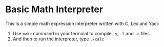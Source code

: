 Basic Math Interpreter
=============

This is a simple math expression interpreter written with C, Lex and Yacc 

1. Use ``` make ``` command in your terminal to compile ```.y```, ```.l``` and ```.c``` files
2. And then to run the interpreter, type ```./calc```
